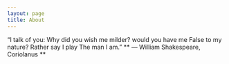 ```yaml
---
layout: page
title: About
---
```


“I talk of you:
Why did you wish me milder? would you have me
False to my nature? Rather say I play
The man I am.” 
** ― William Shakespeare, Coriolanus **
